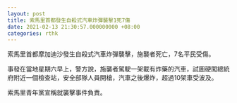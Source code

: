 ```yaml
---
layout: post
title: 索馬里首都發生自殺式汽車炸彈襲擊1死7傷
date: 2021-02-13 21:30:57.000000000 +08:00
categories: rthk
---
```


索馬里首都摩加迪沙發生自殺式汽車炸彈襲擊，施襲者死亡，7名平民受傷。

事發在當地星期六早上，警方說，施襲者駕駛一架載有炸藥的汽車，試圖硬闖總統府附近一個檢查站，安全部隊人員開槍，汽車之後爆炸，超過10架車受波及。 

索馬里青年黨宣稱就襲擊事件負責。

